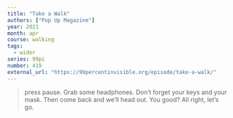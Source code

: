 ```yaml
---
title: "Take a Walk"
authors: ["Pop Up Magazine"]
year: 2021
month: apr
course: walking
tags:
  - wider
series: 99pi
number: 419
external_url: "https://99percentinvisible.org/episode/take-a-walk/"
---
```


> press pause. Grab some headphones. Don’t forget your keys and your mask. Then come back and we’ll head out. You good? All right, let’s go.
